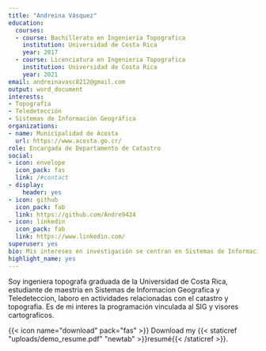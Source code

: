 ```yaml
---
title: "Andreina Vásquez"
education:
  courses:
  - course: Bachillerato en Ingenieria Topografica
    institution: Universidad de Costa Rica
    year: 2017
  - course: Licenciatura en Ingenieria Topografica
    institution: Universidad de Costa Rica
    year: 2021
email: andreinavasc8212@gmail.com
output: word_document
interests:
- Topografía
- Teledetección
- Sistemas de Información Geográfica
organizations:
- name: Municipalidad de Acosta
  url: https://www.acosta.go.cr/
role: Encargada de Departamento de Catastro
social:
- icon: envelope
  icon_pack: fas
  link: /#contact
- display:
    header: yes
- icon: github
  icon_pack: fab
  link: https://github.com/Andre9424
- icon: linkedin
  icon_pack: fab
  link: https://www.linkedin.com/
superuser: yes
bio: Mis intereses en investigación se centran en Sistemas de Información Geografica y uso de equipos de topografia.
highlight_name: yes
---
```


Soy ingeniera topografa graduada de la Universidad de Costa Rica, estudiante de maestria en Sistemas de Informacion Geografica y Teledeteccion,  laboro en actividades relacionadas con el catastro y topografia. Es de mi interes la programación vinculada al SIG y visores cartograficos. 

{{< icon name="download" pack="fas" >}} Download my {{< staticref "uploads/demo_resume.pdf" "newtab" >}}resumé{{< /staticref >}}.
